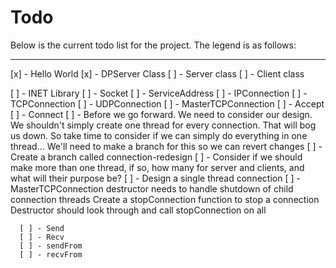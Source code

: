 # Todo

Below is the current todo list for the project. The legend is as follows:

----------------------------

[x] - Hello World
[x] - DPServer Class
[ ] - Server class
[ ] - Client class

[ ] - INET Library
	[ ] - Socket
	[ ] - ServiceAddress
	[ ] - IPConnection
	[ ] - TCPConnection
	[ ] - UDPConnection
	[ ] - MasterTCPConnection
		[ ] - Accept
		[ ] - Connect
		[ ] - Before we go forward. We need to consider our design. We
			shouldn't simply create one thread for every connection. That
			will bog us down. So take time to consider if we can simply do
			everything in one thread… We'll need to make a branch for this
			so we can revert changes
			[ ] - Create a branch called connection-redesign
			[ ] - Consider if we should make more than one thread, if so, how
				many for server and clients, and what will their purpose be?
				[ ] - Design a single thread connection
				[ ] - MasterTCPConnection destructor needs to handle shutdown
					of child connection threads Create a stopConnection
					function to stop a connection Destructor should look
					through and call stopConnection on all

	  [ ] - Send
	  [ ] - Recv
	  [ ] - sendFrom
	  [ ] - recvFrom
